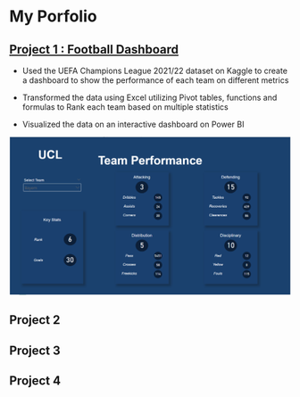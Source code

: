 # My Porfolio


## [Project 1 : Football Dashboard](https://github.com/DMK980/UCL-Dashboard)

- Used the UEFA Champions League 2021/22 dataset on Kaggle to create 
a dashboard to show the performance of each team on different metrics

- Transformed the data using Excel utilizing Pivot tables, functions and formulas to Rank 
each team based on multiple statistics 

- Visualized the data on an interactive dashboard on Power BI

![](https://github.com/DMK980/UCL-Dashboard/blob/main/UCL%20Dashboard.png)

## Project 2

## Project 3

## Project 4
